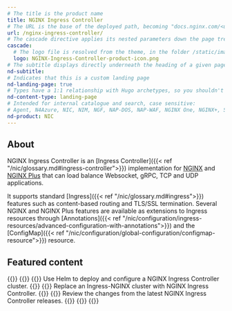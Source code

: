 ```yaml
---
# The title is the product name
title: NGINX Ingress Controller
# The URL is the base of the deployed path, becoming "docs.nginx.com/<url>/<other-pages>"
url: /nginx-ingress-controller/
# The cascade directive applies its nested parameters down the page tree until overwritten
cascade:
  # The logo file is resolved from the theme, in the folder /static/images/icons/
  logo: NGINX-Ingress-Controller-product-icon.png
# The subtitle displays directly underneath the heading of a given page
nd-subtitle: 
# Indicates that this is a custom landing page
nd-landing-page: true
# Types have a 1:1 relationship with Hugo archetypes, so you shouldn't need to change this
nd-content-type: landing-page
# Intended for internal catalogue and search, case sensitive:
# Agent, N4Azure, NIC, NIM, NGF, NAP-DOS, NAP-WAF, NGINX One, NGINX+, Solutions, Unit
nd-product: NIC
---
```


## About

NGINX Ingress Controller is an [Ingress Controller]({{< ref "/nic/glossary.md#ingress-controller">}}) implementation for [NGINX](https://nginx.org) and [NGINX Plus](https://www.f5.com/products/nginx/nginx-plus) that can load balance Websocket, gRPC, TCP and UDP applications. 

It supports standard [Ingress]({{< ref "/nic/glossary.md#ingress">}}) features such as content-based routing and TLS/SSL termination. Several NGINX and NGINX Plus features are available as extensions to Ingress resources through [Annotations]({{< ref "/nic/configuration/ingress-resources/advanced-configuration-with-annotations">}}) and the [ConfigMap]({{< ref "/nic/configuration/global-configuration/configmap-resource">}}) resource.

## Featured content

{{<card-layout>}}
  {{<card-section showAsCards="true" isFeaturedSection="true">}}
    {{<card title="Install NGINX Ingress Controller with Helm" titleUrl="/nginx-ingress-controller/installation/installing-nic/installation-with-helm">}}
      Use Helm to deploy and configure a NGINX Ingress Controller cluster.
    {{</card>}}
    {{<card title="Migrate from Ingress-NGINX Controller" titleUrl="/nginx-ingress-controller/installation/ingress-nginx">}}
      Replace an Ingress-NGINX cluster with NGINX Ingress Controller.
    {{</card>}}
    {{<card title="Changelog" titleUrl="/nginx-ingress-controller/changelog">}}
      Review the changes from the latest NGINX Ingress Controller releases.
    {{</card>}}
  {{</card-section>}}
{{</card-layout>}}
